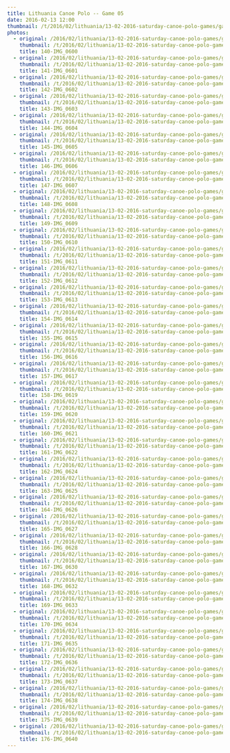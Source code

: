 ```yaml
---
title: Lithuania Canoe Polo -- Game 05
date: 2016-02-13 12:00
thumbnail: /t/2016/02/lithuania/13-02-2016-saturday-canoe-polo-games/game-05/140-img_0600.jpg
photos:
  - original: /2016/02/lithuania/13-02-2016-saturday-canoe-polo-games/game-05/140-img_0600.jpg
    thumbnail: /t/2016/02/lithuania/13-02-2016-saturday-canoe-polo-games/game-05/140-img_0600.jpg
    title: 140-IMG_0600
  - original: /2016/02/lithuania/13-02-2016-saturday-canoe-polo-games/game-05/141-img_0601.jpg
    thumbnail: /t/2016/02/lithuania/13-02-2016-saturday-canoe-polo-games/game-05/141-img_0601.jpg
    title: 141-IMG_0601
  - original: /2016/02/lithuania/13-02-2016-saturday-canoe-polo-games/game-05/142-img_0602.jpg
    thumbnail: /t/2016/02/lithuania/13-02-2016-saturday-canoe-polo-games/game-05/142-img_0602.jpg
    title: 142-IMG_0602
  - original: /2016/02/lithuania/13-02-2016-saturday-canoe-polo-games/game-05/143-img_0603.jpg
    thumbnail: /t/2016/02/lithuania/13-02-2016-saturday-canoe-polo-games/game-05/143-img_0603.jpg
    title: 143-IMG_0603
  - original: /2016/02/lithuania/13-02-2016-saturday-canoe-polo-games/game-05/144-img_0604.jpg
    thumbnail: /t/2016/02/lithuania/13-02-2016-saturday-canoe-polo-games/game-05/144-img_0604.jpg
    title: 144-IMG_0604
  - original: /2016/02/lithuania/13-02-2016-saturday-canoe-polo-games/game-05/145-img_0605.jpg
    thumbnail: /t/2016/02/lithuania/13-02-2016-saturday-canoe-polo-games/game-05/145-img_0605.jpg
    title: 145-IMG_0605
  - original: /2016/02/lithuania/13-02-2016-saturday-canoe-polo-games/game-05/146-img_0606.jpg
    thumbnail: /t/2016/02/lithuania/13-02-2016-saturday-canoe-polo-games/game-05/146-img_0606.jpg
    title: 146-IMG_0606
  - original: /2016/02/lithuania/13-02-2016-saturday-canoe-polo-games/game-05/147-img_0607.jpg
    thumbnail: /t/2016/02/lithuania/13-02-2016-saturday-canoe-polo-games/game-05/147-img_0607.jpg
    title: 147-IMG_0607
  - original: /2016/02/lithuania/13-02-2016-saturday-canoe-polo-games/game-05/148-img_0608.jpg
    thumbnail: /t/2016/02/lithuania/13-02-2016-saturday-canoe-polo-games/game-05/148-img_0608.jpg
    title: 148-IMG_0608
  - original: /2016/02/lithuania/13-02-2016-saturday-canoe-polo-games/game-05/149-img_0609.jpg
    thumbnail: /t/2016/02/lithuania/13-02-2016-saturday-canoe-polo-games/game-05/149-img_0609.jpg
    title: 149-IMG_0609
  - original: /2016/02/lithuania/13-02-2016-saturday-canoe-polo-games/game-05/150-img_0610.jpg
    thumbnail: /t/2016/02/lithuania/13-02-2016-saturday-canoe-polo-games/game-05/150-img_0610.jpg
    title: 150-IMG_0610
  - original: /2016/02/lithuania/13-02-2016-saturday-canoe-polo-games/game-05/151-img_0611.jpg
    thumbnail: /t/2016/02/lithuania/13-02-2016-saturday-canoe-polo-games/game-05/151-img_0611.jpg
    title: 151-IMG_0611
  - original: /2016/02/lithuania/13-02-2016-saturday-canoe-polo-games/game-05/152-img_0612.jpg
    thumbnail: /t/2016/02/lithuania/13-02-2016-saturday-canoe-polo-games/game-05/152-img_0612.jpg
    title: 152-IMG_0612
  - original: /2016/02/lithuania/13-02-2016-saturday-canoe-polo-games/game-05/153-img_0613.jpg
    thumbnail: /t/2016/02/lithuania/13-02-2016-saturday-canoe-polo-games/game-05/153-img_0613.jpg
    title: 153-IMG_0613
  - original: /2016/02/lithuania/13-02-2016-saturday-canoe-polo-games/game-05/154-img_0614.jpg
    thumbnail: /t/2016/02/lithuania/13-02-2016-saturday-canoe-polo-games/game-05/154-img_0614.jpg
    title: 154-IMG_0614
  - original: /2016/02/lithuania/13-02-2016-saturday-canoe-polo-games/game-05/155-img_0615.jpg
    thumbnail: /t/2016/02/lithuania/13-02-2016-saturday-canoe-polo-games/game-05/155-img_0615.jpg
    title: 155-IMG_0615
  - original: /2016/02/lithuania/13-02-2016-saturday-canoe-polo-games/game-05/156-img_0616.jpg
    thumbnail: /t/2016/02/lithuania/13-02-2016-saturday-canoe-polo-games/game-05/156-img_0616.jpg
    title: 156-IMG_0616
  - original: /2016/02/lithuania/13-02-2016-saturday-canoe-polo-games/game-05/157-img_0617.jpg
    thumbnail: /t/2016/02/lithuania/13-02-2016-saturday-canoe-polo-games/game-05/157-img_0617.jpg
    title: 157-IMG_0617
  - original: /2016/02/lithuania/13-02-2016-saturday-canoe-polo-games/game-05/158-img_0619.jpg
    thumbnail: /t/2016/02/lithuania/13-02-2016-saturday-canoe-polo-games/game-05/158-img_0619.jpg
    title: 158-IMG_0619
  - original: /2016/02/lithuania/13-02-2016-saturday-canoe-polo-games/game-05/159-img_0620.jpg
    thumbnail: /t/2016/02/lithuania/13-02-2016-saturday-canoe-polo-games/game-05/159-img_0620.jpg
    title: 159-IMG_0620
  - original: /2016/02/lithuania/13-02-2016-saturday-canoe-polo-games/game-05/160-img_0621.jpg
    thumbnail: /t/2016/02/lithuania/13-02-2016-saturday-canoe-polo-games/game-05/160-img_0621.jpg
    title: 160-IMG_0621
  - original: /2016/02/lithuania/13-02-2016-saturday-canoe-polo-games/game-05/161-img_0622.jpg
    thumbnail: /t/2016/02/lithuania/13-02-2016-saturday-canoe-polo-games/game-05/161-img_0622.jpg
    title: 161-IMG_0622
  - original: /2016/02/lithuania/13-02-2016-saturday-canoe-polo-games/game-05/162-img_0624.jpg
    thumbnail: /t/2016/02/lithuania/13-02-2016-saturday-canoe-polo-games/game-05/162-img_0624.jpg
    title: 162-IMG_0624
  - original: /2016/02/lithuania/13-02-2016-saturday-canoe-polo-games/game-05/163-img_0625.jpg
    thumbnail: /t/2016/02/lithuania/13-02-2016-saturday-canoe-polo-games/game-05/163-img_0625.jpg
    title: 163-IMG_0625
  - original: /2016/02/lithuania/13-02-2016-saturday-canoe-polo-games/game-05/164-img_0626.jpg
    thumbnail: /t/2016/02/lithuania/13-02-2016-saturday-canoe-polo-games/game-05/164-img_0626.jpg
    title: 164-IMG_0626
  - original: /2016/02/lithuania/13-02-2016-saturday-canoe-polo-games/game-05/165-img_0627.jpg
    thumbnail: /t/2016/02/lithuania/13-02-2016-saturday-canoe-polo-games/game-05/165-img_0627.jpg
    title: 165-IMG_0627
  - original: /2016/02/lithuania/13-02-2016-saturday-canoe-polo-games/game-05/166-img_0628.jpg
    thumbnail: /t/2016/02/lithuania/13-02-2016-saturday-canoe-polo-games/game-05/166-img_0628.jpg
    title: 166-IMG_0628
  - original: /2016/02/lithuania/13-02-2016-saturday-canoe-polo-games/game-05/167-img_0630.jpg
    thumbnail: /t/2016/02/lithuania/13-02-2016-saturday-canoe-polo-games/game-05/167-img_0630.jpg
    title: 167-IMG_0630
  - original: /2016/02/lithuania/13-02-2016-saturday-canoe-polo-games/game-05/168-img_0632.jpg
    thumbnail: /t/2016/02/lithuania/13-02-2016-saturday-canoe-polo-games/game-05/168-img_0632.jpg
    title: 168-IMG_0632
  - original: /2016/02/lithuania/13-02-2016-saturday-canoe-polo-games/game-05/169-img_0633.jpg
    thumbnail: /t/2016/02/lithuania/13-02-2016-saturday-canoe-polo-games/game-05/169-img_0633.jpg
    title: 169-IMG_0633
  - original: /2016/02/lithuania/13-02-2016-saturday-canoe-polo-games/game-05/170-img_0634.jpg
    thumbnail: /t/2016/02/lithuania/13-02-2016-saturday-canoe-polo-games/game-05/170-img_0634.jpg
    title: 170-IMG_0634
  - original: /2016/02/lithuania/13-02-2016-saturday-canoe-polo-games/game-05/171-img_0635.jpg
    thumbnail: /t/2016/02/lithuania/13-02-2016-saturday-canoe-polo-games/game-05/171-img_0635.jpg
    title: 171-IMG_0635
  - original: /2016/02/lithuania/13-02-2016-saturday-canoe-polo-games/game-05/172-img_0636.jpg
    thumbnail: /t/2016/02/lithuania/13-02-2016-saturday-canoe-polo-games/game-05/172-img_0636.jpg
    title: 172-IMG_0636
  - original: /2016/02/lithuania/13-02-2016-saturday-canoe-polo-games/game-05/173-img_0637.jpg
    thumbnail: /t/2016/02/lithuania/13-02-2016-saturday-canoe-polo-games/game-05/173-img_0637.jpg
    title: 173-IMG_0637
  - original: /2016/02/lithuania/13-02-2016-saturday-canoe-polo-games/game-05/174-img_0638.jpg
    thumbnail: /t/2016/02/lithuania/13-02-2016-saturday-canoe-polo-games/game-05/174-img_0638.jpg
    title: 174-IMG_0638
  - original: /2016/02/lithuania/13-02-2016-saturday-canoe-polo-games/game-05/175-img_0639.jpg
    thumbnail: /t/2016/02/lithuania/13-02-2016-saturday-canoe-polo-games/game-05/175-img_0639.jpg
    title: 175-IMG_0639
  - original: /2016/02/lithuania/13-02-2016-saturday-canoe-polo-games/game-05/176-img_0640.jpg
    thumbnail: /t/2016/02/lithuania/13-02-2016-saturday-canoe-polo-games/game-05/176-img_0640.jpg
    title: 176-IMG_0640
---
```

